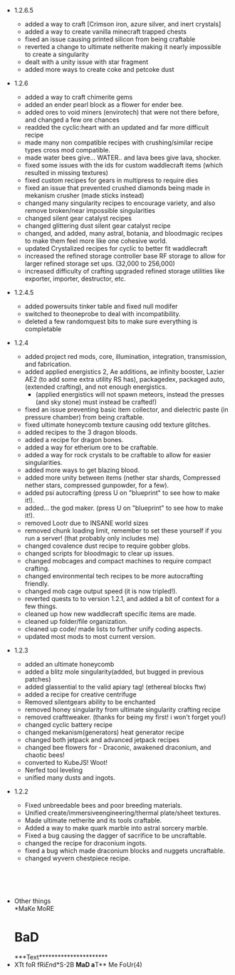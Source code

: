 - 1.2.6.5<br/>
    - added a way to craft [Crimson iron, azure silver, and inert crystals] <br/>
    - added a way to create vanilla minecraft trapped chests <br/>
    - fixed an issue causing printed silicon from being craftable <br/>
    - reverted a change to ultimate netherite making it nearly impossible to create a singularity<br/>
    - dealt with a unity issue with star fragment <br/>
    - added more ways to create coke and petcoke dust <br/>

- 1.2.6<br/>
    - added a way to craft chimerite gems <br/>
    - added an ender pearl block as a flower for ender bee. <br/>
    - added ores to void miners (envirotech) that were not there before, and changed a few ore chances <br/>
    - readded the cyclic:heart with an updated and far more difficult recipe <br/>
    - made many non compatible recipes with crushing/similar recipe types cross mod compatible. <br/>
    - made water bees give... WATER.. and lava bees give lava, shocker. <br/>
    - fixed some issues with the ids for custom waddlecraft items (which resulted in missing textures)<br/>
    - fixed custom recipes for gears in multipress to require dies<br/>
    - fixed an issue that prevented crushed diamonds being made in mekanism crusher (made sticks instead)<br/>
    - changed many singularity recipes to encourage variety, and also remove broken/near impossible singularities <br/>
    - changed silent gear catalyst recipes <br/>
    - changed glittering dust silent gear catalyst recipe <br/>
    - changed, and added, many astral, botania, and bloodmagic recipes to make them feel more like one cohesive world. <br/>
    - updated Crystalized recipes for cyclic to better fit waddlecraft <br/>
    - increased the refined storage controller base RF storage to allow for larger refined storage set ups. (32,000 to 256,000) <br/>
    - increased difficulty of crafting upgraded refined storage utilities like exporter, importer, destructor, etc. <br/>

- 1.2.4.5<br/> 
    - added powersuits tinker table and fixed null modifer <br/>
    - switched to theoneprobe to deal with incompatibility. <br/>
    - deleted a few randomquest bits to make sure everything is completable <br/>

- 1.2.4<br/>
    - added project red mods, core, illumination, integration, transmission, and fabrication. <br/>
    - added applied energistics 2, Ae additions, ae infinity booster, Lazier AE2 (to add some extra utility RS has), packagedex, packaged auto, (extended crafting), and not enough energistics.<br/>
        - (applied energistics will not spawn meteors, instead the presses (and sky stone) must instead be crafted!) <br/>
    - fixed an issue preventing basic item collector, and dielectric paste (in pressure chamber) from being craftable.<br/>
    - fixed ultimate honeycomb texture causing odd texture glitches.<br/>
    - added recipes to the 3 dragon bloods.<br/>
    - added a recipe for dragon bones.<br/>
    - added a way for etherium ore to be craftable.<br/>
    - added a way for rock crystals to be craftable to allow for easier singularities.<br/>
    - added more ways to get blazing blood.<br/>
    - added more unity between items (nether star shards, Compressed nether stars, compressed gunpowder, for a few).<br/>
    - added psi autocrafting (press U on "blueprint" to see how to make it!).<br/>
    - added... the god maker. (press U on "blueprint" to see how to make it!).<br/>
    - removed Lootr due to INSANE world sizes <br/>
    - removed chunk loading limit, remember to set these yourself if you run a server! (that probably only includes me)<br/>
    - changed covalence dust recipe to require gobber globs.<br/>
    - changed scripts for bloodmagic to clear up issues.<br/>
    - changed mobcages and compact machines to require compact crafting. <br/>
    - changed environmental tech recipes to be more autocrafting friendly.<br/>
    - changed mob cage output speed (it is now tripled!). <br/>
    - reverted quests to to version 1.2.1, and added a bit of context for a few things.<br/>
    - cleaned up how new waddlecraft specific items are made.<br/>
    - cleaned up folder/file organization.<br/>
    - cleaned up code/ made lists to further unify coding aspects. <br/>
    - updated most mods to most current version. <br/>

- 1.2.3<br/>
    - added an ultimate honeycomb<br/>
    - added a blitz mole singularity(added, but bugged in previous patches)<br/>
    - added glassential to the valid apiary tag! (ethereal blocks ftw)<br/>
    - added a recipe for creative centrifuge<br/>
    - Removed silentgears ability to be enchanted<br/>
    - removed honey singularity from ultimate singularity crafting recipe<br/>
    - removed crafttweaker. (thanks for being my first! i won't forget you!)<br/>
    - changed cyclic battery recipe<br/>
    - changed mekanism(generators) heat generator recipe<br/>
    - changed both jetpack and advanced jetpack recipes<br/>
    - changed bee flowers for - Draconic, awakened draconium, and chaotic bees!<br/>
    - converted to KubeJS! Woot!<br/>
    - Nerfed tool leveling<br/>
    - unified many dusts and ingots.<br/>

- 1.2.2<br/>
    - Fixed unbreedable bees and poor breeding materials.<br/>
    - Unified create/immersiveengineering/thermal plate/sheet textures.<br/>
    - Made ultimate netherite and its tools craftable.<br/>
    - Added a way to make quark marble into astral sorcery marble.<br/>
    - Fixed a bug causing the dagger of sacrifice to be uncraftable.<br/>
    - changed the recipe for draconium ingots.<br/>
    - fixed a bug which made draconium blocks and nuggets uncraftable.<br/>
    - changed wyvern chestpiece recipe.<br/>

<br/>

<br/>

<br/>

-  Other things<br/>
    *MaKe MoRE<br/>
    <h1>BaD</h1> 
                ***Text**********************
- XTt foR fRi*En*d*S-2B **MaD a**T** Me FoUr(4)<br/>
